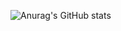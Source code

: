 ![Anurag's GitHub stats](https://github-readme-stats.vercel.app/api?username=johnnydappz&show_icons=true&theme=radical)

<!--START_SECTION:badges-->
<!--END_SECTION:badges-->
